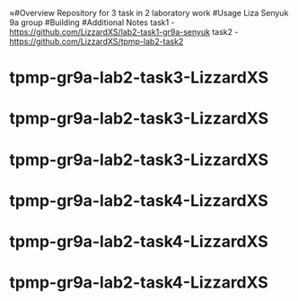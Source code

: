 ≈#Overview
Repository for 3 task in 2 laboratory work
#Usage
Liza Senyuk 9a group
#Building
#Additional Notes
task1 - https://github.com/LizzardXS/lab2-task1-gr9a-senyuk
task2 - https://github.com/LizzardXS/tpmp-lab2-task2
# tpmp-gr9a-lab2-task3-LizzardXS
# tpmp-gr9a-lab2-task3-LizzardXS
# tpmp-gr9a-lab2-task3-LizzardXS
# tpmp-gr9a-lab2-task4-LizzardXS
# tpmp-gr9a-lab2-task4-LizzardXS
# tpmp-gr9a-lab2-task4-LizzardXS
